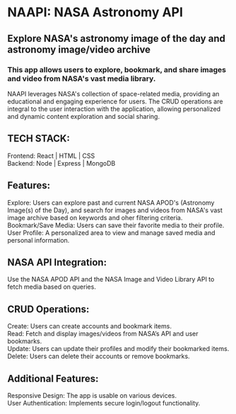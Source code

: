# NAAPI: NASA Astronomy API
## Explore NASA's astronomy image of the day and astronomy image/video archive
### This app allows users to explore, bookmark, and share images and video from NASA's vast media library.

NAAPI leverages NASA's collection of space-related media, providing an educational and engaging experience for users. The CRUD operations are integral to the user interaction with the application, allowing personalized and dynamic content exploration and social sharing.

## TECH STACK:
Frontend: React | HTML | CSS
<br/>
Backend: Node | Express | MongoDB

## Features:
Explore: Users can explore past and current NASA APOD's (Astronomy Image(s) of the Day), and search for images and videos from NASA's vast image archive based on keywords and oher filtering criteria.
<br/>
Bookmark/Save Media: Users can save their favorite media to their profile.
<br/>
User Profile: A personalized area to view and manage saved media and personal information.

## NASA API Integration:
Use the NASA APOD API and the NASA Image and Video Library API to fetch media based on queries.

## CRUD Operations:
Create: Users can create accounts and bookmark items.
<br/>
Read: Fetch and display images/videos from NASA’s API and user bookmarks.
<br/>
Update: Users can update their profiles and modify their bookmarked items.
<br/>
Delete: Users can delete their accounts or remove bookmarks.

## Additional Features:
Responsive Design: The app is usable on various devices.
<br/>
User Authentication: Implements secure login/logout functionality.

